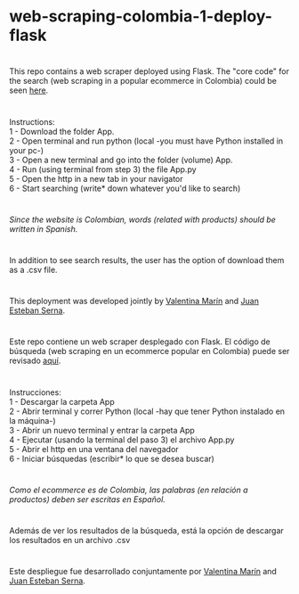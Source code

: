 # web-scraping-colombia-1-deploy-flask
#
This repo contains a web scraper deployed using Flask. The "core code" for the search (web scraping in a popular ecommerce in Colombia) could be seen [here](https://github.com/jnserna/web-scraping-colombia-1).
#
Instructions:<br />
1 - Download the folder App.<br />
2 - Open terminal and run python (local -you must have Python installed in your pc-)<br />
3 - Open a new terminal and go into the folder (volume) App.<br />
4 - Run (using terminal from step 3) the file App.py<br />
5 - Open the http in a new tab in your navigator<br />
6 - Start searching (write* down whatever you'd like to search)
#
*Since the website is Colombian, words (related with products) should be written in Spanish.*
#
In addition to see search results, the user has the option of download them as a .csv file.
#
This deployment was developed jointly by [Valentina Marín](https://github.com/valenmarinpe) and [Juan Esteban Serna](https://github.com/jnserna).
#
#
#
Este repo contiene un web scraper desplegado con Flask. El código de búsqueda (web scraping en un ecommerce popular en Colombia) puede ser revisado [aquí](https://github.com/jnserna/web-scraping-colombia-1).
#
Instrucciones:<br />
1 - Descargar la carpeta App<br />
2 - Abrir terminal y correr Python (local -hay que tener Python instalado en la máquina-)<br />
3 - Abrir un nuevo terminal y entrar la carpeta App<br />
4 - Ejecutar (usando la terminal del paso 3) el archivo App.py<br />
5 - Abrir el http en una ventana del navegador<br />
6 - Iniciar búsquedas (escribir* lo que se desea buscar)<br />
#
*Como el ecommerce es de Colombia, las palabras (en relación a productos) deben ser escritas en Español.*
#
Además de ver los resultados de la búsqueda, está la opción de descargar los resultados en un archivo .csv
#
Este despliegue fue desarrollado conjuntamente por [Valentina Marín](https://github.com/valenmarinpe) and [Juan Esteban Serna](https://github.com/jnserna).
